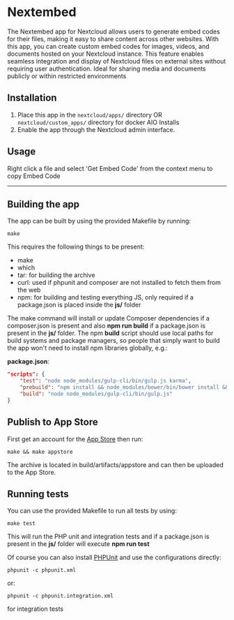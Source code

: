 <!--
SPDX-FileCopyrightText: RIKIPB <dkron@outlook.it>
SPDX-License-Identifier: CC0-1.0
-->

# Nextembed
The Nextembed app for Nextcloud allows users to generate embed codes for their files, making it easy to share content across other websites. With this app, you can create custom embed codes for images, videos, and documents hosted on your Nextcloud instance. This feature enables seamless integration and display of Nextcloud files on external sites without requiring user authentication. Ideal for sharing media and documents publicly or within restricted environments

## Installation

1. Place this app in the `nextcloud/apps/` directory OR `nextcloud/custom_apps/` directory for docker AIO Installs
2. Enable the app through the Nextcloud admin interface.

## Usage
Right click a file and select 'Get Embed Code' from the context menu to copy Embed Code

-------------------------------------------------------------------------

## Building the app

The app can be built by using the provided Makefile by running:

    make

This requires the following things to be present:
* make
* which
* tar: for building the archive
* curl: used if phpunit and composer are not installed to fetch them from the web
* npm: for building and testing everything JS, only required if a package.json is placed inside the **js/** folder

The make command will install or update Composer dependencies if a composer.json is present and also **npm run build** if a package.json is present in the **js/** folder. The npm **build** script should use local paths for build systems and package managers, so people that simply want to build the app won't need to install npm libraries globally, e.g.:

**package.json**:
```json
"scripts": {
    "test": "node node_modules/gulp-cli/bin/gulp.js karma",
    "prebuild": "npm install && node_modules/bower/bin/bower install && node_modules/bower/bin/bower update",
    "build": "node node_modules/gulp-cli/bin/gulp.js"
}
```


## Publish to App Store

First get an account for the [App Store](http://apps.nextcloud.com/) then run:

    make && make appstore

The archive is located in build/artifacts/appstore and can then be uploaded to the App Store.

## Running tests
You can use the provided Makefile to run all tests by using:

    make test

This will run the PHP unit and integration tests and if a package.json is present in the **js/** folder will execute **npm run test**

Of course you can also install [PHPUnit](http://phpunit.de/getting-started.html) and use the configurations directly:

    phpunit -c phpunit.xml

or:

    phpunit -c phpunit.integration.xml

for integration tests

